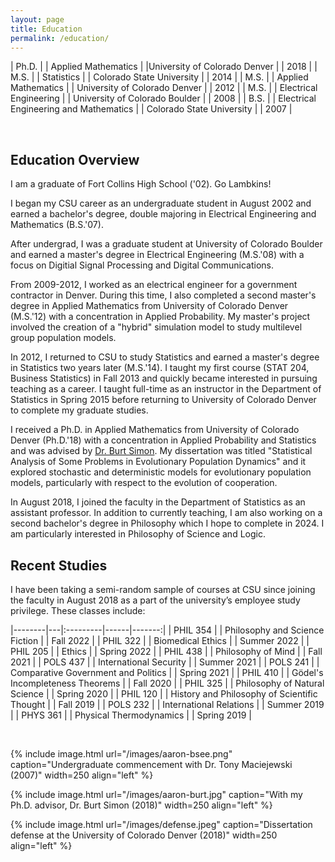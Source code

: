 ```yaml
---
layout: page
title: Education 
permalink: /education/
---
```


| Ph.D. | | Applied Mathematics | |University of Colorado Denver | | 2018 |
| M.S. | | Statistics | | Colorado State University | | 2014 |
| M.S. | | Applied Mathematics | | University of Colorado Denver | | 2012 |
| M.S. | | Electrical Engineering | | University of Colorado Boulder | | 2008 |
| B.S. | | Electrical Engineering and Mathematics  | | Colorado State University | | 2007 |
 
<br>

## Education Overview

I am a graduate of Fort Collins High School ('02). Go Lambkins!

I began my CSU career as an undergraduate student in August 2002 and earned a bachelor's degree, double majoring in Electrical Engineering and Mathematics (B.S.'07).

After undergrad, I was a graduate student at University of Colorado Boulder and earned a master's degree in Electrical Engineering (M.S.'08) with a focus on Digitial Signal Processing and Digital Communications.

From 2009-2012, I worked as an electrical engineer for a government contractor in Denver. During this time, I also completed a second master's degree in Applied Mathematics from University of Colorado Denver (M.S.'12) with a concentration in Applied Probability. My master's project involved the creation of a "hybrid" simulation model to study multilevel group population models.

In 2012, I returned to CSU to study Statistics and earned a master's degree in Statistics two years later (M.S.'14). I taught my first course (STAT 204, Business Statistics) in Fall 2013 and quickly became interested in pursuing teaching as a career. I taught full-time as an instructor in the Department of Statistics in Spring 2015 before returning to University of Colorado Denver to complete my graduate studies.

I received a Ph.D. in Applied Mathematics from University of Colorado Denver (Ph.D.'18) with a concentration in Applied Probability and Statistics and was advised by <a href="http://math.ucdenver.edu/~bsimon/">Dr. Burt Simon</a>. My dissertation was titled "Statistical Analysis of Some Problems in Evolutionary Population Dynamics" and it explored stochastic and deterministic models for evolutionary population models, particularly with respect to the evolution of cooperation. 

In August 2018, I joined the faculty in the Department of Statistics as an assistant professor. In addition to currently teaching, I am also working on a second bachelor's degree in Philosophy which I hope to complete in 2024. I am particularly interested in Philosophy of Science and Logic.


## Recent Studies

I have been taking a semi-random sample of courses at CSU since joining the faculty in August 2018 as a part of the university’s employee study privilege. These classes include:

|--------|---|:---------|------|-------:|
| PHIL 354 | | Philosophy and Science Fiction | | Fall 2022 |
| PHIL 322 | | Biomedical Ethics | | Summer 2022 |
| PHIL 205 | | Ethics | | Spring 2022 |
| PHIL 438 | | Philosophy of Mind | | Fall 2021 |
| POLS 437 | | International Security | | Summer 2021 |
| POLS 241 | | Comparative Government and Politics | | Spring 2021 |
| PHIL 410 | | Gödel's Incompleteness Theorems | | Fall 2020 |
| PHIL 325 | | Philosophy of Natural Science | | Spring 2020 |
| PHIL 120 | | History and Philosophy of Scientific Thought | | Fall 2019 |
| POLS 232 | | International Relations | | Summer 2019 |
| PHYS 361 | | Physical Thermodynamics | | Spring 2019 |

<br>

{% include image.html url="/images/aaron-bsee.png" caption="Undergraduate commencement with Dr. Tony Maciejewski (2007)" width=250 align="left" %} 

{% include image.html url="/images/aaron-burt.jpg" caption="With my Ph.D. advisor, Dr. Burt Simon (2018)" width=250  align="left" %}

{% include image.html url="/images/defense.jpeg" caption="Dissertation defense at the University of Colorado Denver (2018)" width=250 align="left" %}

